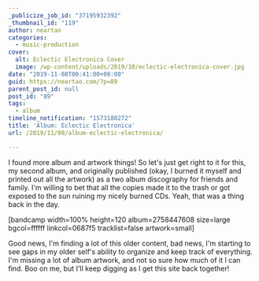 ```yaml
---
_publicize_job_id: "37195932392"
_thumbnail_id: "119"
author: neartao
categories:
  - music-production
cover:
  alt: Eclectic Electronica Cover
  image: /wp-content/uploads/2019/10/eclectic-electronica-cover.jpg
date: "2019-11-08T00:41:00+00:00"
guid: https://neartao.com/?p=89
parent_post_id: null
post_id: "89"
tags:
  - album
timeline_notification: "1573180272"
title: 'Album: Eclectic Electronica'
url: /2019/11/08/album-eclectic-electronica/

---
```

I found more album and artwork things! So let's just get right to it for this, my second album, and originally published (okay, I burned it myself and printed out all the artwork) as a two album discography for friends and family. I'm willing to bet that all the copies made it to the trash or got exposed to the sun ruining my nicely burned CDs. Yeah, that was a thing back in the day.

\[bandcamp width=100% height=120 album=2758447608 size=large bgcol=ffffff linkcol=0687f5 tracklist=false artwork=small\]

Good news, I'm finding a lot of this older content, bad news, I'm starting to see gaps in my older self's ability to organize and keep track of everything. I'm missing a lot of album artwork, and not so sure how much of it I can find. Boo on me, but I'll keep digging as I get this site back together!
